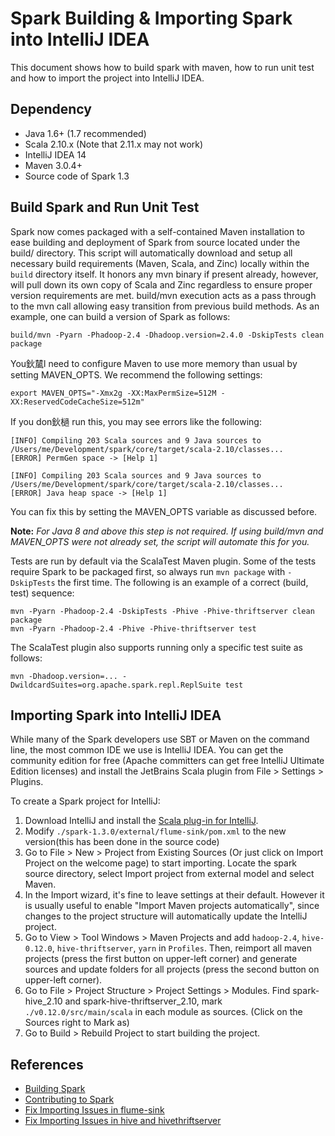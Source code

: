Spark Building & Importing Spark into IntelliJ IDEA
====================================================
This document shows how to build spark with maven, how to run unit test and how to import the project into IntelliJ IDEA.

Dependency
----------
- Java 1.6+ (1.7 recommended)
- Scala 2.10.x (Note that 2.11.x may not work)
- IntelliJ IDEA 14
- Maven 3.0.4+
- Source code of Spark 1.3

Build Spark and Run Unit Test
-----------------------------
Spark now comes packaged with a self-contained Maven installation to ease building and deployment of Spark from source located under the build/ directory. This script will automatically download and setup all necessary build requirements (Maven, Scala, and Zinc) locally within the `build` directory itself. It honors any mvn binary if present already, however, will pull down its own copy of Scala and Zinc regardless to ensure proper version requirements are met. build/mvn execution acts as a pass through to the mvn call allowing easy transition from previous build methods. As an example, one can build a version of Spark as follows:

    build/mvn -Pyarn -Phadoop-2.4 -Dhadoop.version=2.4.0 -DskipTests clean package

You鈥檒l need to configure Maven to use more memory than usual by setting MAVEN_OPTS. We recommend the following settings:

    export MAVEN_OPTS="-Xmx2g -XX:MaxPermSize=512M -XX:ReservedCodeCacheSize=512m"

If you don鈥檛 run this, you may see errors like the following:
    
    [INFO] Compiling 203 Scala sources and 9 Java sources to /Users/me/Development/spark/core/target/scala-2.10/classes...
    [ERROR] PermGen space -> [Help 1]

    [INFO] Compiling 203 Scala sources and 9 Java sources to /Users/me/Development/spark/core/target/scala-2.10/classes...
    [ERROR] Java heap space -> [Help 1]

You can fix this by setting the MAVEN_OPTS variable as discussed before.

**Note:** *For Java 8 and above this step is not required. If using build/mvn and MAVEN_OPTS were not already set, the script will automate this for you.*

Tests are run by default via the ScalaTest Maven plugin.
Some of the tests require Spark to be packaged first, so always run `mvn package` with `-DskipTests` the first time. The following is an example of a correct (build, test) sequence:

    mvn -Pyarn -Phadoop-2.4 -DskipTests -Phive -Phive-thriftserver clean package
    mvn -Pyarn -Phadoop-2.4 -Phive -Phive-thriftserver test

The ScalaTest plugin also supports running only a specific test suite as follows:

    mvn -Dhadoop.version=... -DwildcardSuites=org.apache.spark.repl.ReplSuite test

Importing Spark into IntelliJ IDEA
----------------------------------
While many of the Spark developers use SBT or Maven on the command line, the most common IDE we use is IntelliJ IDEA. You can get the community edition for free (Apache committers can get free IntelliJ Ultimate Edition licenses) and install the JetBrains Scala plugin from File > Settings > Plugins.

To create a Spark project for IntelliJ:

1.  Download IntelliJ and install the [Scala plug-in for IntelliJ](https://confluence.jetbrains.com/display/SCA/Scala+Plugin+for+IntelliJ+IDEA).
2.  Modify `./spark-1.3.0/external/flume-sink/pom.xml` to the  new version(this has been done in the source code)
3.  Go to File > New > Project from Existing Sources (Or just click on Import Project on the welcome page) to start importing. Locate the spark source directory, select Import project from external model and select Maven.
4.  In the Import wizard, it's fine to leave settings at their default. However it is usually useful to enable "Import Maven projects automatically", since changes to the project structure will automatically update the IntelliJ project.
5.  Go to View > Tool Windows > Maven Projects and add `hadoop-2.4`, `hive-0.12.0`, `hive-thriftserver`, `yarn` in `Profiles`. Then, reimport all maven projects (press the first button on upper-left corner) and generate sources and update folders for all projects (press the second button on upper-left corner).
6.  Go to File > Project Structure > Project Settings > Modules. Find spark-hive_2.10 and spark-hive-thriftserver_2.10, mark `./v0.12.0/src/main/scala` in each module as sources. (Click on the Sources right to Mark as)
7.  Go to Build > Rebuild Project to start building the project.

References
----------
- [Building Spark](http://spark.apache.org/docs/latest/building-spark.html)
- [Contributing to Spark](https://cwiki.apache.org/confluence/display/SPARK/Contributing+to+Spark#ContributingtoSpark-IntelliJ)
- [Fix Importing Issues in flume-sink](http://apache-spark-developers-list.1001551.n3.nabble.com/A-Spark-Compilation-Question-td8402.html)
- [Fix Importing Issues in hive and hivethriftserver](http://stackoverflow.com/questions/28957861/cannot-build-spark-in-intellij-14)

